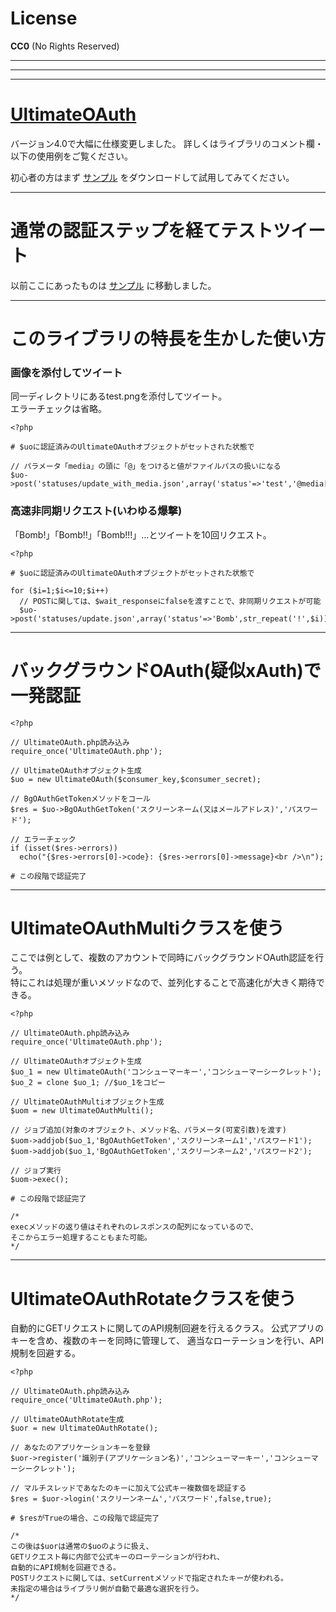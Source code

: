 # License
__CC0__ (No Rights Reserved)

***
***
***

# [UltimateOAuth]

バージョン4.0で大幅に仕様変更しました。
詳しくはライブラリのコメント欄・以下の使用例をご覧ください。

初心者の方はまず [サンプル] をダウンロードして試用してみてください。

***

# 通常の認証ステップを経てテストツイート

以前ここにあったものは [サンプル] に移動しました。

***

# このライブラリの特長を生かした使い方

### 画像を添付してツイート
同一ディレクトリにあるtest.pngを添付してツイート。  
エラーチェックは省略。

    <?php
    
    # $uoに認証済みのUltimateOAuthオブジェクトがセットされた状態で
    
    // パラメータ「media」の頭に「@」をつけると値がファイルパスの扱いになる
    $uo->post('statuses/update_with_media.json',array('status'=>'test','@media[]'=>'test.png'));
 
### 高速非同期リクエスト(いわゆる爆撃)
「Bomb!」「Bomb!!」「Bomb!!!」…とツイートを10回リクエスト。

    <?php
    
    # $uoに認証済みのUltimateOAuthオブジェクトがセットされた状態で
    
    for ($i=1;$i<=10;$i++)
      // POSTに関しては、$wait_responseにfalseを渡すことで、非同期リクエストが可能
      $uo->post('statuses/update.json',array('status'=>'Bomb',str_repeat('!',$i)),false);

***

# バックグラウンドOAuth(疑似xAuth)で一発認証

    <?php
    
    // UltimateOAuth.php読み込み
    require_once('UltimateOAuth.php');
    
    // UltimateOAuthオブジェクト生成
    $uo = new UltimateOAuth($consumer_key,$consumer_secret);
    
    // BgOAuthGetTokenメソッドをコール
    $res = $uo->BgOAuthGetToken('スクリーンネーム(又はメールアドレス)','パスワード');
    
    // エラーチェック
    if (isset($res->errors))
      echo("{$res->errors[0]->code}: {$res->errors[0]->message}<br />\n");
    
    # この段階で認証完了

***

# UltimateOAuthMultiクラスを使う
ここでは例として、複数のアカウントで同時にバックグラウンドOAuth認証を行う。  
特にこれは処理が重いメソッドなので、並列化することで高速化が大きく期待できる。

    <?php
    
    // UltimateOAuth.php読み込み
    require_once('UltimateOAuth.php');
    
    // UltimateOAuthオブジェクト生成
    $uo_1 = new UltimateOAuth('コンシューマーキー','コンシューマーシークレット');
    $uo_2 = clone $uo_1; //$uo_1をコピー
    
    // UltimateOAuthMultiオブジェクト生成
    $uom = new UltimateOAuthMulti();
    
    // ジョブ追加(対象のオブジェクト、メソッド名、パラメータ(可変引数)を渡す)
    $uom->addjob($uo_1,'BgOAuthGetToken','スクリーンネーム1','パスワード1');
    $uom->addjob($uo_1,'BgOAuthGetToken','スクリーンネーム2','パスワード2');
    
    // ジョブ実行
    $uom->exec();
    
    # この段階で認証完了
    
    /*
    execメソッドの返り値はそれぞれのレスポンスの配列になっているので、
    そこからエラー処理することもまた可能。
    */

***

# UltimateOAuthRotateクラスを使う
自動的にGETリクエストに関してのAPI規制回避を行えるクラス。
公式アプリのキーを含め、複数のキーを同時に管理して、
適当なローテーションを行い、API規制を回避する。

    <?php
    
    // UltimateOAuth.php読み込み
    require_once('UltimateOAuth.php');
    
    // UltimateOAuthRotate生成
    $uor = new UltimateOAuthRotate();
    
    // あなたのアプリケーションキーを登録
    $uor->register('識別子(アプリケーション名)','コンシューマーキー','コンシューマーシークレット');
    
    // マルチスレッドであなたのキーに加えて公式キー複数個を認証する
    $res = $uor->login('スクリーンネーム','パスワード',false,true);
    
    # $resがTrueの場合、この段階で認証完了
    
    /*
    この後は$uorは通常の$uoのように扱え、
    GETリクエスト毎に内部で公式キーのローテーションが行われ、
    自動的にAPI規制を回避できる。
    POSTリクエストに関しては、setCurrentメソッドで指定されたキーが使われる。
    未指定の場合はライブラリ側が自動で最適な選択を行う。
    */

[UltimateOAuth]: https://github.com/Certainist/UltimateOAuth/blob/master/UltimateOAuth.php
[サンプル]: https://github.com/Certainist/UltimateOAuth/blob/master/appp